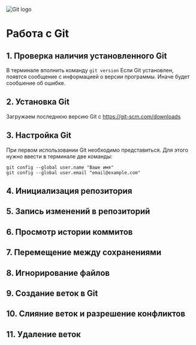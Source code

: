 ![Git logo](Git-Logo-1788C.png)
# Работа с Git

## 1. Проверка наличия установленного Git

В терминале вполнить команду `git version`
Если Git установлен, появтся сообщение с информацией о версии программы. Иначе будет сообшение об ошибке.

## 2. Установка Git
Загружаем последнюю версию Git с https://git-scm.com/downloads

## 3. Настройка Git
При первом использовании Git необходимо представиться. Для этого нужно ввести в терминале две команды:
```
git config --global user.name "Ваше имя"
git config --global user.email "email@example.com"
```
## 4. Инициализация репозитория
## 5. Запись изменений в репозиторий
## 6. Просмотр истории коммитов
## 7. Перемещение между сохранениями
## 8. Игнорирование файлов
## 9. Создание веток в Git
## 10. Слияние веток и разрешение конфликтов
## 11. Удаление веток